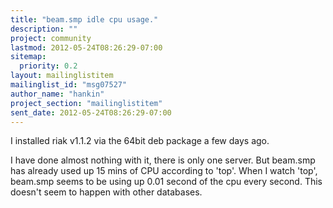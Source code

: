 ```yaml
---
title: "beam.smp idle cpu usage."
description: ""
project: community
lastmod: 2012-05-24T08:26:29-07:00
sitemap:
  priority: 0.2
layout: mailinglistitem
mailinglist_id: "msg07527"
author_name: "hankin"
project_section: "mailinglistitem"
sent_date: 2012-05-24T08:26:29-07:00
---
```



I installed riak v1.1.2 via the 64bit deb package a few days ago.

I have done almost nothing with it, there is only one server. But beam.smp
has already used up 15 mins of CPU according to 'top'.
When I watch 'top', beam.smp seems to be using up 0.01 second of the cpu
every second. This doesn't seem to happen with other databases.
